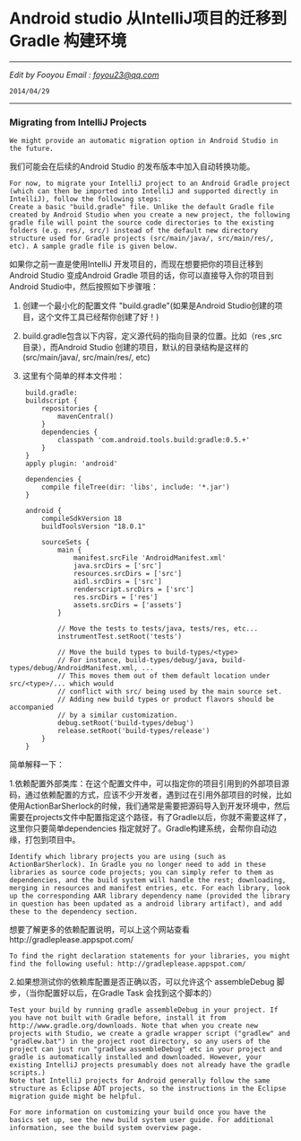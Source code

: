 
# Android studio 从IntelliJ项目的迁移到Gradle 构建环境

------------------------------------------------------

 _Edit by Fooyou Email : <foyou23@qq.com>_ 

    2014/04/29
    
------------------------------------------------------


### Migrating from IntelliJ Projects


    We might provide an automatic migration option in Android Studio in the future.

我们可能会在后续的Android Studio 的发布版本中加入自动转换功能。

    For now, to migrate your IntelliJ project to an Android Gradle project (which can then be imported into IntelliJ and supported directly in IntelliJ), follow the following steps:
    Create a basic "build.gradle" file. Unlike the default Gradle file created by Android Studio when you create a new project, the following gradle file will point the source code directories to the existing folders (e.g. res/, src/) instead of the default new directory structure used for Gradle projects (src/main/java/, src/main/res/, etc). A sample gradle file is given below.


如果你之前一直是使用IntelliJ 开发项目的，而现在想要把你的项目迁移到Android Studio 变成Android Gradle 项目的话，你可以直接导入你的项目到Android Studio中，然后按照如下步骤哦：

1. 创建一个最小化的配置文件 "build.gradle"(如果是Android Studio创建的项目，这个文件工具已经帮你创建了好！)

2. build.gradle包含以下内容，定义源代码的指向目录的位置。比如（res ,src 目录），而Android Studio	    			     创建的项目，默认的目录结构是这样的(src/main/java/, src/main/res/, etc)

3. 这里有个简单的样本文件啦：

```
    build.gradle:
    buildscript {
        repositories {
            mavenCentral()
        }
        dependencies {
            classpath 'com.android.tools.build:gradle:0.5.+'
        }
    }
    apply plugin: 'android'
    
    dependencies {
        compile fileTree(dir: 'libs', include: '*.jar')
    }
    
    android {
        compileSdkVersion 18
        buildToolsVersion "18.0.1"
    
        sourceSets {
            main {
                manifest.srcFile 'AndroidManifest.xml'
                java.srcDirs = ['src']
                resources.srcDirs = ['src']
                aidl.srcDirs = ['src']
                renderscript.srcDirs = ['src']
                res.srcDirs = ['res']
                assets.srcDirs = ['assets']
            }
    
            // Move the tests to tests/java, tests/res, etc...
            instrumentTest.setRoot('tests')
    
            // Move the build types to build-types/<type>
            // For instance, build-types/debug/java, build-types/debug/AndroidManifest.xml, ...
            // This moves them out of them default location under src/<type>/... which would
            // conflict with src/ being used by the main source set.
            // Adding new build types or product flavors should be accompanied
            // by a similar customization.
            debug.setRoot('build-types/debug')
            release.setRoot('build-types/release')
        }
    }
```

简单解释一下：

1.依赖配置外部类库：在这个配置文件中，可以指定你的项目引用到的外部项目源码，通过依赖配置的方式，应该不少开发者，遇到过在引用外部项目的时候，比如 使用ActionBarSherlock的时候，我们通常是需要把源码导入到开发环境中，然后需要在projects文件中配置指定这个路径，有了Gradle以后，你就不需要这样了，这里你只要简单dependencies 指定就好了。Gradle构建系统，会帮你自动边缘，打包到项目中。
 

    Identify which library projects you are using (such as ActionBarSherlock). In Gradle you no longer need to add in these libraries as source code projects; you can simply refer to them as dependencies, and the build system will handle the rest; downloading, merging in resources and manifest entries, etc. For each library, look up the corresponding AAR library dependency name (provided the library in question has been updated as a android library artifact), and add these to the dependency section.

想要了解更多的依赖配置说明，可以上这个网站查看http://gradleplease.appspot.com/

    To find the right declaration statements for your libraries, you might find the following useful: http://gradleplease.appspot.com/


2.如果想测试你的依赖库配置是否正确以否，可以允许这个 assembleDebug 脚步，（当你配置好以后，在Gradle Task 会找到这个脚本的）

    Test your build by running gradle assembleDebug in your project. If you have not built with Gradle before, install it from http://www.gradle.org/downloads. Note that when you create new projects with Studio, we create a gradle wrapper script ("gradlew" and "gradlew.bat") in the project root directory, so any users of the project can just run "gradlew assembleDebug" etc in your project and gradle is automatically installed and downloaded. However, your existing IntelliJ projects presumably does not already have the gradle scripts.)
    Note that IntelliJ projects for Android generally follow the same structure as Eclipse ADT projects, so the instructions in the Eclipse migration guide might be helpful.

    For more information on customizing your build once you have the basics set up, see the new build system user guide. For additional information, see the build system overview page.